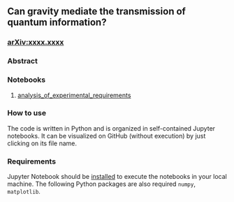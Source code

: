 ## Can gravity mediate the transmission of quantum information?

### [arXiv:xxxx.xxxx](https://arxiv.org/abs/xxxx.xxxx)

### Abstract

### Notebooks
1. [analysis_of_experimental_requirements](https://github.com/andreamari/optomechanics/blob/master/gravitational_channel/analysis_of_experimental_requirements.ipynb)

### How to use
The code is written in Python and is organized in self-contained Jupyter notebooks.
It can be visualized on GitHub (without execution) by just clicking on its file name.

### Requirements
Jupyter Notebook should be [installed](https://jupyter.org/install) to execute the notebooks in your local machine. 
The following Python packages are also required `numpy`, `matplotlib`.
